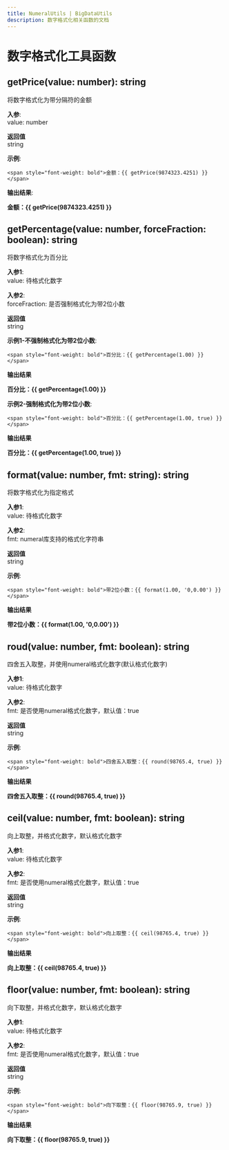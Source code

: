 ```yaml
---
title: NumeralUtils | BigDataUtils
description: 数字格式化相关函数的文档
---
```


# 数字格式化工具函数

## getPrice(value: number): string

将数字格式化为带分隔符的金额

**入参**:<br>
value: number

**返回值**<br>
string

<script setup>
import { getPrice, getPercentage, format, round, ceil, floor} from '../../lib/numeral-utils.ts'
</script>

**示例**:<br>

```vue
<span style="font-weight: bold">金额：{{ getPrice(9874323.4251) }}</span>
```

**输出结果**:<br>

<span style="font-weight: bold">金额：{{ getPrice(9874323.4251) }}</span>


## getPercentage(value: number, forceFraction: boolean): string

将数字格式化为百分比

**入参1**:<br>
value: 待格式化数字

**入参2**:<br>
forceFraction: 是否强制格式化为带2位小数

**返回值**<br>
string

**示例1-不强制格式化为带2位小数**:<br>

```vue
<span style="font-weight: bold">百分比：{{ getPercentage(1.00) }}</span>
```

**输出结果**<br>

<span style="font-weight: bold">百分比：{{ getPercentage(1.00) }}</span>

**示例2-强制格式化为带2位小数**:<br>

```vue
<span style="font-weight: bold">百分比：{{ getPercentage(1.00, true) }}</span>
```

**输出结果**<br>

<span style="font-weight: bold">百分比：{{ getPercentage(1.00, true) }}</span>


## format(value: number, fmt: string): string

将数字格式化为指定格式

**入参1**:<br>
value: 待格式化数字

**入参2**:<br>
fmt: numeral库支持的格式化字符串

**返回值**<br>
string

**示例**:<br>

```vue
<span style="font-weight: bold">带2位小数：{{ format(1.00, '0,0.00') }}</span>
```

**输出结果**<br>

<span style="font-weight: bold">带2位小数：{{ format(1.00, '0,0.00') }}</span>


## roud(value: number, fmt: boolean): string

四舍五入取整，并使用numeral格式化数字(默认格式化数字)

**入参1**:<br>
value: 待格式化数字

**入参2**:<br>
fmt: 是否使用numeral格式化数字，默认值：true

**返回值**<br>
string

**示例**:<br>

```vue
<span style="font-weight: bold">四舍五入取整：{{ round(98765.4, true) }}</span>
```

**输出结果**<br>

<span style="font-weight: bold">四舍五入取整：{{ round(98765.4, true) }}</span>

## ceil(value: number, fmt: boolean): string

向上取整，并格式化数字，默认格式化数字

**入参1**:<br>
value: 待格式化数字

**入参2**:<br>
fmt: 是否使用numeral格式化数字，默认值：true

**返回值**<br>
string

**示例**:<br>

```vue
<span style="font-weight: bold">向上取整：{{ ceil(98765.4, true) }}</span>
```

**输出结果**<br>

<span style="font-weight: bold">向上取整：{{ ceil(98765.4, true) }}</span>

## floor(value: number, fmt: boolean): string

向下取整，并格式化数字，默认格式化数字

**入参1**:<br>
value: 待格式化数字

**入参2**:<br>
fmt: 是否使用numeral格式化数字，默认值：true

**返回值**<br>
string

**示例**:<br>

```vue
<span style="font-weight: bold">向下取整：{{ floor(98765.9, true) }}</span>
```

**输出结果**<br>

<span style="font-weight: bold">向下取整：{{ floor(98765.9, true) }}</span>
